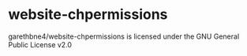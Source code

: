 # website-chpermissions 
garethbne4/website-chpermissions is licensed under the GNU General Public License v2.0
